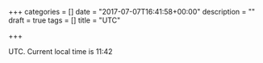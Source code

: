 +++
categories = []
date = "2017-07-07T16:41:58+00:00"
description = ""
draft = true
tags = []
title = "UTC"

+++


UTC. Current local time is 11:42